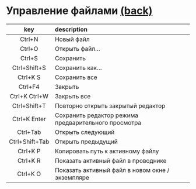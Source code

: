 # Управление файлами [(back)](../readme.md)

| key | description |
| :-: | :-- |
| Ctrl+N | Новый файл |
| Ctrl+O | Открыть файл… |
| Ctrl+S | Сохранить |
| Ctrl+Shift+S | Сохранить как… |
| Ctrl+K S | Сохранить все |
| Ctrl+F4 | Закрыть |
| Ctrl+K Ctrl+W | Закрыть все |
| Ctrl+Shift+T | Повторно открыть закрытый редактор |
| Ctrl+K Enter | Сохранить редактор режима предварительного просмотра |
| Ctrl+Tab | Открыть следующий |
| Ctrl+Shift+Tab | Открыть предыдущий |
| Ctrl+K P | Копировать путь к активному файлу |
| Ctrl+K R | Показать активный файл в проводнике |
| Ctrl+K O | Показать активный файл в новом окне / экземпляре |
